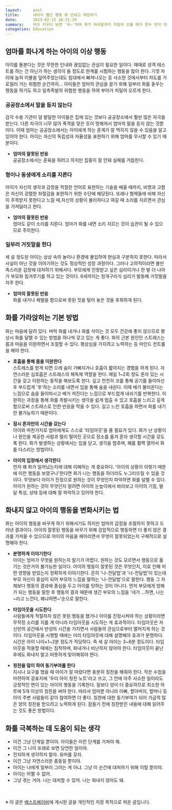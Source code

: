 ```yaml
---
layout:     post
title:      내아이 별난 행동 화 안내고 제압하기
date:       2013-02-15 16:31:19
summary:    아이 키우다 보면 '욱~'하며 화가 머리끝까지 치밀어 오를 때가 한두 번이 아니다. 화를 내는 것도 일종의 습관이며 화를 내면 결정적으로 아이에게 나쁜 영향을 미치게 된다. 화 내지 않고 아이를 잘 다스리는 법을 알아보자.
categories: Education
---
```


## 엄마를 화나게 하는 아이의 이상 행동

아이를 돌본다는 것은 무한한 인내와 끊임없는 관심이 필요한 일이다. 때때로 성격 테스트를 하는 건 아닌가 하는 생각이 들 정도로 한계를 시험하는 행동을 많이 한다. 기껏 자리에 눕혀 이불을 덮어주었는데도 침대에서 빠져나오는 등 사소한 것에서부터 차도를 가로질러 가는 위험한 순간까지… 아이들은 엄마의 관심을 끌기 위해 일부러 화를 돋우는 행동을 하기도 하고 일촉즉발의 위험한 행동을 하여 부아가 치밀어 오르게 한다.


### 공공장소에서 말을 듣지 않는다

감각 수용 기관이 덜 발달한 아이들은 집에 있는 것보다 공공장소에서 훨씬 많은 자극을 받는다. 다른 자극이 너무 많아 폭격을 맞은 듯이 멍해져서 엄마의 말을 듣지 않는 것뿐이다. 이때 엄마는 공공장소에서는 아이에게 하는 훈계가 잘 먹히지 않을 수 있음을 알고 있어야 한다. 아이는 자신의 독립성과 자율성을 표현하기 위해 엄마를 무시할 수 있기 때문이다.

* **엄마의 잘못된 반응**      
공공장소에서는 훈육을 하려고 하지만 집중이 잘 안돼 실패를 거듭한다.


### 형이나 동생에게 소리를 지른다

아이가 자신의 생각과 감정을 적절한 언어로 표현하는 기술을 배울 때까지, 비명과 고함은 자신의 강렬한 좌절감을 표현하기 위한 수단에 해당된다. 또래나 형제들에 비해 자신이 주목받지 못한다고 느낄 때,자신의 상황이 불리하다고 여길 때 소리를 지르면서 관심을 가져달라고 한다.

* **엄마의 잘못된 반응**      
엄마도 같이 소리를 지른다. 엄마가 화를 내면 소리 지르는 것이 습관이 될 수 있으므로 주의한다.


### 일부러 거짓말을 한다

세 살 정도된 아이는 상상 속의 놀이나 환경에 몰입하여 현실과 구분하지 못한다. 따라서 사실이 아닌 것을 이야기하는 것도 정상적인 성장 과정이다. 그러나 고의적이라면 불만족스러운 감정에 대처하기 위해서다. 부모에게 인정받고 싶은 심리이거나 한 발 더 나아가 부모와 힘겨루기를 하고 있는 것이다. 6세까지는 청개구리식 심리가 발동해 거짓말을 자주 한다.

* **엄마의 잘못된 반응**     
화를 내거나 체벌을 함으로써 못된 짓을 털어 놓은 것을 후회하게 된다.



## 화를 가라앉히는 기본 방법

화는 마음에 달려 있다. 버럭 화를 내거나 화를 삭이는 것 모두 건강에 좋지 않으므로 평상시 화를 달랠 수 있는 방법을 하나씩 갖고 있는 게 좋다. 화의 근본 원인인 스트레스는 몸과 마음을 이완하면서 조절할 수 있다. 평상심을 가지려고 노력하는 등 마인드 컨트롤을 해야 한다.

* **호흡을 통해 몸을 이완한다**       
스트레스를 받게 되면 으레 숨이 가빠지거나 호흡이 짧아지는 경험을 하게 된다. 자연스러운 심호흡은 스트레스의 해독제 역할을 한다. 매일 1~2회 정도 혼자 있는 시간을 갖고 이완하는 동작을 해보도록 한다. 깊고 천천히 코를 통해 공기를 들이마신 후 부드럽게 '후'하는 소리를 내면서 입을 통해 숨을 내쉰다. 이때 배가 불러온다는 느낌으로 숨을 들이마시고 배가 꺼진다는 느낌으로 부드럽게 내쉬기를 반복한다. 이완하는 과정을 통해 화를 촉발시키는 생각을 쉽게 멈출 수 있고 호흡을 느리고 깊게 함으로써 스트레스로 인한 반응을 막을 수 있다. 길고 느린 호흡을 하면서 화를 내기란 불가능하기 때문이다.

* **잠시 혼자만의 시간을 갖는다**       
아이와 마찬가지로 엄마에게도 스스로 '타임아웃'을 줄 필요가 있다. 화가 난 상황이나 원인을 제공한 사람과 멀리 떨어진 곳으로 장소를 옮겨 혼자 생각할 시간을 갖도록 한다. 화가 발생하는 상황에서는 입을 닫고, 생각을 멈추며, 폐를 활짝 열어서 화를 다스리는 방법이다.

* **아이의 입장에서 생각한다**       
먼저 왜 화가 일어났는지에 대해 이해하는 게 중요하다. '아이의 상황이 이렇기 때문에 이런 행동을 보였구나'한다면 화가 나는 행동을 하더라도 누그러뜨릴 수 있을 것이다. 무엇보다 아이가 진정으로 원하는 것이 무엇인지 파악하면 화를 달랠 수 있다. 아이가 원하는 것이 무엇인지 알려면 아이의 눈높이에서 바라보고 아이의 기질, 발달 특성, 상태 등에 대해 잘 파악하고 있어야 한다.



## 화내지 않고 아이의 행동을 변화시키는 법

화는 아이의 행동을 바꾸게 하기 위해서기도 하지만 엄마의 감정을 조절하지 못하고 드러낸 결과이다. 아이의 잘못된 행동을 바꾸기 위해 강압적으로 행동하면 더 좋지 않은 결과를 가져올 수 있으므로 아이의 마음을 헤아리면서 무엇이 잘못되었는지 구체적으로 설명해야 한다.

* **분명하게 이야기한다**       
아이는 엄마가 무엇을 원하는지 알기가 어렵다. 원하는 것도 모르면서 행동으로 옮기는 것은거의 불가능한 일이다. 아이의 행동이 잘못된 것은 무엇인지, 이로 인해 어떤 영향을 받았는지 정확하게 이야기한다. 흔히 '나-전달법'과 '너-전달법'이 있는데 부모 자신이 중심이 되어 부모의 느낌을 말하는 '나-전달법'으로 말한다. 행동 그 자체보다 행동의 결과에 중심을 두고 아이를 탓하는 것이 아니다. 먼저 부모에게 방해가 되는 행동을 말한 후 행동의 결과 때문에 생긴 부모의 느낌을 '네가 …하면, 나는 ~라고 느낀다, 왜냐하면~'순으로 말한다.

* **타임아웃을 시도한다**       
사람들에게 적절하지 않은 못된 행동을 했거나 아이를 진정시켜야 하는 상황이라면 무작정 소리를 지를 게 아니라 타임아웃을 시도하는 게 효과적이다. 타임아웃은 자신만의 공간에서 반성의 시간을 가지면서 사람들의 관심으로부터 멀어지게 하는 것이다. 타임아웃을 시행할 때에는 미리 타임아웃에 대해 설명해야 효과가 분명하다. 시간은 아이 나이×1~2분 정도가 적당하다. 즉 세 살 아이는 3~6분 정도이다. 타임아웃을 적용할 때에는 침착하며, 화내거나 비난하지 않아야 한다. 타임아웃이 끝난 후에도 화내지 말고 따뜻하게 맞이해줘야 한다.

* **칭찬을 많이 하여 동기부여를 한다**       
지시나 요구를 했을 때 아이가 잘 따랐다면 충분히 칭찬을 해줘야 한다. 작은 수첩을 마련하여 겉표지에 '우리 아이 칭찬 노트'라고 쓰고, 그 안에 아주 사소한 일이라도 긍정적인 면이 있는 아이의 행동을 기록한다. 질보다 양이 더 중요하므로 최소한 하루에 5개 이상의 칭찬을 써야 한다. 따라서 엄마뿐 아니라 아빠, 할아버지, 할머니 등 아이 주변 사람들이 같이 참여하면 더 좋다. 칭찬에 대한 동기부여가 되어 가급적 많은 양의 칭찬을 받으려고 노력하게 된다. 잠들기 전에 칭찬받은 내용에 대해 읽어주는 것도 좋은 방법이다.



## 화를 극복하는 데 도움이 되는 생각

* 이건 그냥 단계일 뿐이야. 아이들은 이런 단계를 거쳐야 해.
* 이건 그 나이 또래로 보면 당연한 일이야.
* 진지하게 생각하지 말자. 유머를 갖자.
* 이건 그냥 자연스러운 충동일 뿐이야.
* 아이는 나에게 일부러 그러는 게 아냐. 그냥 이 순간에 대처하기 위해 이럴 뿐이야.
* 아이는 어쩔 수 없어.
* 그냥 겪는 거야. 나는 대처할 수 있어. 나는 화내지 않아도 돼.



<br /><br />
※ 이 글은 [베스트베이비](http://www.ibestbaby.co.kr)에 게시된 글을 개인적인 저장 목적으로 퍼온 글입니다.